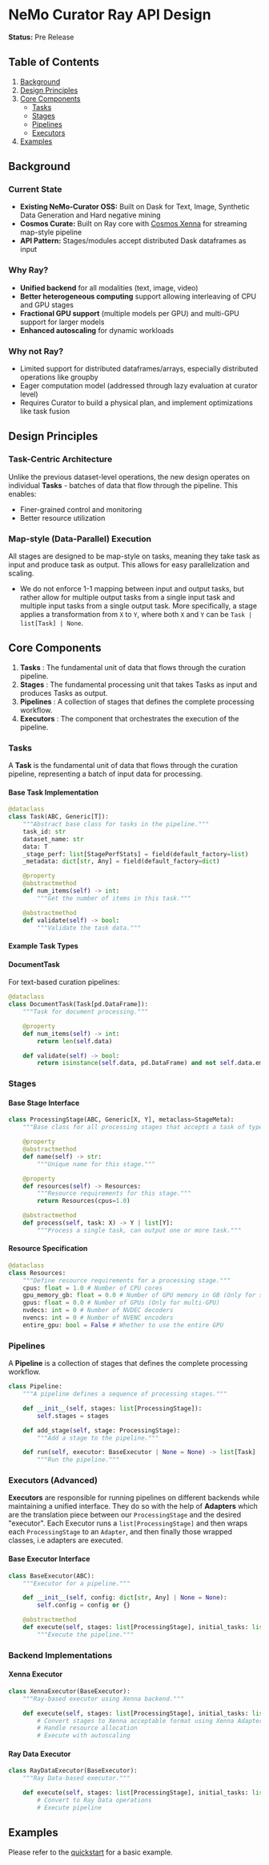 # NeMo Curator Ray API Design

**Status:** Pre Release

## Table of Contents

1. [Background](#background)
2. [Design Principles](#design-principles)
3. [Core Components](#core-components)
   - [Tasks](#tasks)
   - [Stages](#stages)
   - [Pipelines](#pipelines)
   - [Executors](#executors)
4. [Examples](#examples)

## Background

### Current State
- **Existing NeMo-Curator OSS:** Built on Dask for Text, Image, Synthetic Data Generation and Hard negative mining
- **Cosmos Curate:** Built on Ray core with [Cosmos Xenna](https://github.com/nvidia-cosmos/cosmos-xenna) for streaming map-style pipeline
- **API Pattern:** Stages/modules accept distributed Dask dataframes as input

### Why Ray?
- **Unified backend** for all modalities (text, image, video)
- **Better heterogeneous computing** support allowing interleaving of CPU and GPU stages
- **Fractional GPU support** (multiple models per GPU) and multi-GPU support for larger models
- **Enhanced autoscaling** for dynamic workloads

### Why not Ray?
- Limited support for distributed dataframes/arrays, especially distributed operations like groupby
- Eager computation model (addressed through lazy evaluation at curator level)
- Requires Curator to build a physical plan, and implement optimizations like task fusion
## Design Principles

### Task-Centric Architecture
Unlike the previous dataset-level operations, the new design operates on individual **Tasks** - batches of data that flow through the pipeline. This enables:
- Finer-grained control and monitoring
- Better resource utilization

### Map-style (Data-Parallel) Execution
All stages are designed to be map-style on tasks, meaning they take task as input and produce task as output. This allows for easy parallelization and scaling.
- We do not enforce 1-1 mapping between input and output tasks, but rather allow for multiple output tasks from a single input task and multiple input tasks from a single output task. More specifically, a stage applies a transformation from `X` to `Y`, where both `X` and `Y` can be `Task | list[Task] | None`.


## Core Components

1. **Tasks** : The fundamental unit of data that flows through the curation pipeline.
2. **Stages** : The fundamental processing unit that takes Tasks as input and produces Tasks as output.
3. **Pipelines** : A collection of stages that defines the complete processing workflow.
4. **Executors** : The component that orchestrates the execution of the pipeline.

### Tasks

A **Task** is the fundamental unit of data that flows through the curation pipeline, representing a batch of input data for processing.

#### Base Task Implementation

```python
@dataclass
class Task(ABC, Generic[T]):
    """Abstract base class for tasks in the pipeline."""
    task_id: str
    dataset_name: str
    data: T
    _stage_perf: list[StagePerfStats] = field(default_factory=list)
    _metadata: dict[str, Any] = field(default_factory=dict)

    @property
    @abstractmethod
    def num_items(self) -> int:
        """Get the number of items in this task."""

    @abstractmethod
    def validate(self) -> bool:
        """Validate the task data."""
```

#### Example Task Types

#### DocumentTask
For text-based curation pipelines:

```python
@dataclass
class DocumentTask(Task[pd.DataFrame]):
    """Task for document processing."""

    @property
    def num_items(self) -> int:
        return len(self.data)

    def validate(self) -> bool:
        return isinstance(self.data, pd.DataFrame) and not self.data.empty
```


### Stages


#### Base Stage Interface

```python
class ProcessingStage(ABC, Generic[X, Y], metaclass=StageMeta):
    """Base class for all processing stages that accepts a task of type X and outputs a task of type Y."""

    @property
    @abstractmethod
    def name(self) -> str:
        """Unique name for this stage."""

    @property
    def resources(self) -> Resources:
        """Resource requirements for this stage."""
        return Resources(cpus=1.0)

    @abstractmethod
    def process(self, task: X) -> Y | list[Y]:
        """Process a single task, can output one or more task."""
```

#### Resource Specification

```python
@dataclass
class Resources:
    """Define resource requirements for a processing stage."""
    cpus: float = 1.0 # Number of CPU cores
    gpu_memory_gb: float = 0.0 # Number of GPU memory in GB (Only for single GPU)
    gpus: float = 0.0 # Number of GPUs (Only for multi-GPU)
    nvdecs: int = 0 # Number of NVDEC decoders
    nvencs: int = 0 # Number of NVENC encoders
    entire_gpu: bool = False # Whether to use the entire GPU
```

### Pipelines

A **Pipeline** is a collection of stages that defines the complete processing workflow.

```python
class Pipeline:
    """A pipeline defines a sequence of processing stages."""

    def __init__(self, stages: list[ProcessingStage]):
        self.stages = stages

    def add_stage(self, stage: ProcessingStage):
        """Add a stage to the pipeline."""

    def run(self, executor: BaseExecutor | None = None) -> list[Task] | None:
        """Run the pipeline."""
```

### Executors (Advanced)

**Executors** are responsible for running pipelines on different backends while maintaining a unified interface.
They do so with the help of **Adapters** which are the translation piece between our `ProcessingStage` and the desired "executor".
Each Executor runs a `list[ProcessingStage]` and then wraps each `ProcessingStage` to an `Adapter`, and then finally those wrapped classes, i.e adapters are executed.

#### Base Executor Interface

```python
class BaseExecutor(ABC):
    """Executor for a pipeline."""

    def __init__(self, config: dict[str, Any] | None = None):
        self.config = config or {}

    @abstractmethod
    def execute(self, stages: list[ProcessingStage], initial_tasks: list[Task] | None = None) -> None:
        """Execute the pipeline."""
```

### Backend Implementations

#### Xenna Executor
```python
class XennaExecutor(BaseExecutor):
    """Ray-based executor using Xenna backend."""

    def execute(self, stages: list[ProcessingStage], initial_tasks: list[Task] | None = None) -> None:
        # Convert stages to Xenna acceptable format using Xenna Adapters
        # Handle resource allocation
        # Execute with autoscaling
```

#### Ray Data Executor
```python
class RayDataExecutor(BaseExecutor):
    """Ray Data-based executor."""

    def execute(self, stages: list[ProcessingStage], initial_tasks: list[Task] | None = None) -> None:
        # Convert to Ray Data operations
        # Execute pipeline
```

## Examples

Please refer to the [quickstart](./ray_curator/examples/quickstart.py) for a basic example.
